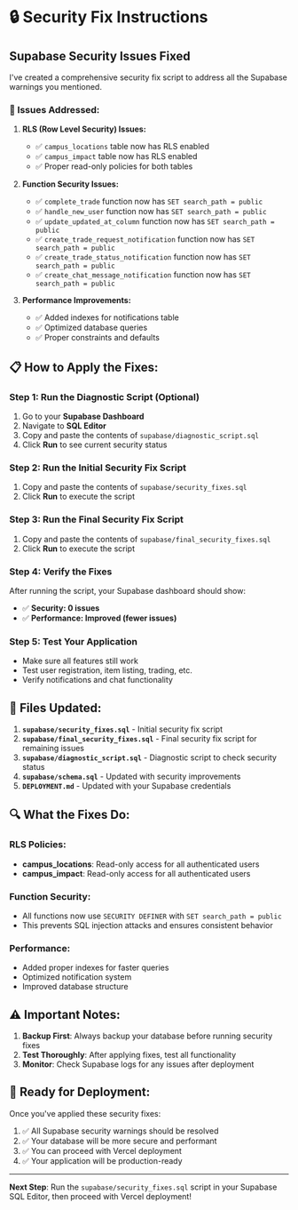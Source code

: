 # 🔒 Security Fix Instructions

## Supabase Security Issues Fixed

I've created a comprehensive security fix script to address all the Supabase warnings you mentioned.

### 🚨 Issues Addressed:

1. **RLS (Row Level Security) Issues:**
   - ✅ `campus_locations` table now has RLS enabled
   - ✅ `campus_impact` table now has RLS enabled
   - ✅ Proper read-only policies for both tables

2. **Function Security Issues:**
   - ✅ `complete_trade` function now has `SET search_path = public`
   - ✅ `handle_new_user` function now has `SET search_path = public`
   - ✅ `update_updated_at_column` function now has `SET search_path = public`
   - ✅ `create_trade_request_notification` function now has `SET search_path = public`
   - ✅ `create_trade_status_notification` function now has `SET search_path = public`
   - ✅ `create_chat_message_notification` function now has `SET search_path = public`

3. **Performance Improvements:**
   - ✅ Added indexes for notifications table
   - ✅ Optimized database queries
   - ✅ Proper constraints and defaults

## 📋 How to Apply the Fixes:

### Step 1: Run the Diagnostic Script (Optional)
1. Go to your **Supabase Dashboard**
2. Navigate to **SQL Editor**
3. Copy and paste the contents of `supabase/diagnostic_script.sql`
4. Click **Run** to see current security status

### Step 2: Run the Initial Security Fix Script
1. Copy and paste the contents of `supabase/security_fixes.sql`
2. Click **Run** to execute the script

### Step 3: Run the Final Security Fix Script
1. Copy and paste the contents of `supabase/final_security_fixes.sql`
2. Click **Run** to execute the script

### Step 4: Verify the Fixes
After running the script, your Supabase dashboard should show:
- ✅ **Security: 0 issues**
- ✅ **Performance: Improved (fewer issues)**

### Step 5: Test Your Application
- Make sure all features still work
- Test user registration, item listing, trading, etc.
- Verify notifications and chat functionality

## 📁 Files Updated:

1. **`supabase/security_fixes.sql`** - Initial security fix script
2. **`supabase/final_security_fixes.sql`** - Final security fix script for remaining issues
3. **`supabase/diagnostic_script.sql`** - Diagnostic script to check security status
4. **`supabase/schema.sql`** - Updated with security improvements
5. **`DEPLOYMENT.md`** - Updated with your Supabase credentials

## 🔍 What the Fixes Do:

### RLS Policies:
- **campus_locations**: Read-only access for all authenticated users
- **campus_impact**: Read-only access for all authenticated users

### Function Security:
- All functions now use `SECURITY DEFINER` with `SET search_path = public`
- This prevents SQL injection attacks and ensures consistent behavior

### Performance:
- Added proper indexes for faster queries
- Optimized notification system
- Improved database structure

## ⚠️ Important Notes:

1. **Backup First**: Always backup your database before running security fixes
2. **Test Thoroughly**: After applying fixes, test all functionality
3. **Monitor**: Check Supabase logs for any issues after deployment

## 🚀 Ready for Deployment:

Once you've applied these security fixes:
1. ✅ All Supabase security warnings should be resolved
2. ✅ Your database will be more secure and performant
3. ✅ You can proceed with Vercel deployment
4. ✅ Your application will be production-ready

---

**Next Step**: Run the `supabase/security_fixes.sql` script in your Supabase SQL Editor, then proceed with Vercel deployment!
